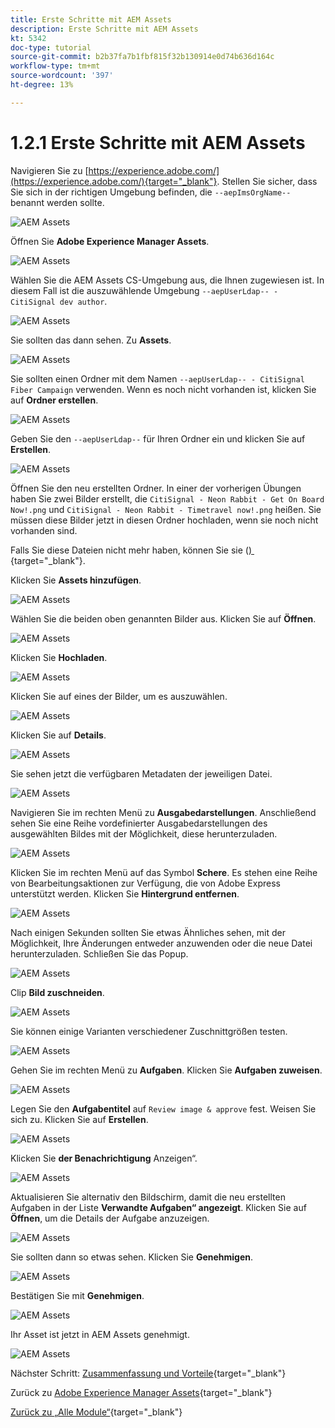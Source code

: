 ```yaml
---
title: Erste Schritte mit AEM Assets
description: Erste Schritte mit AEM Assets
kt: 5342
doc-type: tutorial
source-git-commit: b2b37fa7b1fbf815f32b130914e0d74b636d164c
workflow-type: tm+mt
source-wordcount: '397'
ht-degree: 13%

---
```


# 1.2.1 Erste Schritte mit AEM Assets

Navigieren Sie zu [https://experience.adobe.com/](https://experience.adobe.com/){target="_blank"}. Stellen Sie sicher, dass Sie sich in der richtigen Umgebung befinden, die `--aepImsOrgName--` benannt werden sollte.

![AEM Assets](./images/aemassets0.png)

Öffnen Sie **Adobe Experience Manager Assets**.

![AEM Assets](./images/aemassets1.png)

Wählen Sie die AEM Assets CS-Umgebung aus, die Ihnen zugewiesen ist. In diesem Fall ist die auszuwählende Umgebung `--aepUserLdap-- - CitiSignal dev author`.

![AEM Assets](./images/aemassets2.png)

Sie sollten das dann sehen. Zu **Assets**.

![AEM Assets](./images/aemassets3.png)

Sie sollten einen Ordner mit dem Namen `--aepUserLdap-- - CitiSignal Fiber Campaign` verwenden. Wenn es noch nicht vorhanden ist, klicken Sie auf **Ordner erstellen**.

![AEM Assets](./images/aemassets4.png)

Geben Sie den `--aepUserLdap--` für Ihren Ordner ein und klicken Sie auf **Erstellen**.

![AEM Assets](./images/aemassets5.png)

Öffnen Sie den neu erstellten Ordner. In einer der vorherigen Übungen haben Sie zwei Bilder erstellt, die `CitiSignal - Neon Rabbit - Get On Board Now!.png` und `CitiSignal - Neon Rabbit - Timetravel now!.png` heißen. Sie müssen diese Bilder jetzt in diesen Ordner hochladen, wenn sie noch nicht vorhanden sind.

Falls Sie diese Dateien nicht mehr haben, können Sie sie ([) &#x200B;](./images/CitiSignal_Neon_Rabbit.zip){target="_blank"}.

Klicken Sie **Assets hinzufügen**.

![AEM Assets](./images/aemassets6.png)

Wählen Sie die beiden oben genannten Bilder aus. Klicken Sie auf **Öffnen**.

![AEM Assets](./images/aemassets7.png)

Klicken Sie **Hochladen**.

![AEM Assets](./images/aemassets8.png)

Klicken Sie auf eines der Bilder, um es auszuwählen.

![AEM Assets](./images/aemassets9.png)

Klicken Sie auf **Details**.

![AEM Assets](./images/aemassets10.png)

Sie sehen jetzt die verfügbaren Metadaten der jeweiligen Datei.

![AEM Assets](./images/aemassets11.png)

Navigieren Sie im rechten Menü zu **Ausgabedarstellungen**. Anschließend sehen Sie eine Reihe vordefinierter Ausgabedarstellungen des ausgewählten Bildes mit der Möglichkeit, diese herunterzuladen.

![AEM Assets](./images/aemassets12.png)

Klicken Sie im rechten Menü auf das Symbol **Schere**. Es stehen eine Reihe von Bearbeitungsaktionen zur Verfügung, die von Adobe Express unterstützt werden. Klicken Sie **Hintergrund entfernen**.

![AEM Assets](./images/aemassets13.png)

Nach einigen Sekunden sollten Sie etwas Ähnliches sehen, mit der Möglichkeit, Ihre Änderungen entweder anzuwenden oder die neue Datei herunterzuladen. Schließen Sie das Popup.

![AEM Assets](./images/aemassets14.png)

Clip **Bild zuschneiden**.

![AEM Assets](./images/aemassets15.png)

Sie können einige Varianten verschiedener Zuschnittgrößen testen.

![AEM Assets](./images/aemassets16.png)

Gehen Sie im rechten Menü zu **Aufgaben**. Klicken Sie **Aufgaben zuweisen**.

![AEM Assets](./images/aemassets17.png)

Legen Sie den **Aufgabentitel** auf `Review image & approve` fest. Weisen Sie sich zu. Klicken Sie auf **Erstellen**.

![AEM Assets](./images/aemassets18.png)

Klicken Sie **der Benachrichtigung** Anzeigen“.

![AEM Assets](./images/aemassets19.png)

Aktualisieren Sie alternativ den Bildschirm, damit die neu erstellten Aufgaben in der Liste **Verwandte Aufgaben“ angezeigt**. Klicken Sie auf **Öffnen**, um die Details der Aufgabe anzuzeigen.

![AEM Assets](./images/aemassets20.png)

Sie sollten dann so etwas sehen. Klicken Sie **Genehmigen**.

![AEM Assets](./images/aemassets21.png)

Bestätigen Sie mit **Genehmigen**.

![AEM Assets](./images/aemassets22.png)

Ihr Asset ist jetzt in AEM Assets genehmigt.

![AEM Assets](./images/aemassets23.png)

Nächster Schritt: [Zusammenfassung und Vorteile](./summary.md){target="_blank"}

Zurück zu [Adobe Experience Manager Assets](./aemassets.md){target="_blank"}

[Zurück zu „Alle Module“](./../../../overview.md){target="_blank"}

